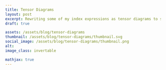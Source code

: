 ```yaml
---
title: Tensor Diagrams
layout: post
excerpt: Rewriting some of my index expressions as tensor diagrams to see how they work.
draft: true

assets: /assets/blog/tensor-diagrams
thumbnail: /assets/blog/tensor-diagrams/thumbnail.svg
social_image: /assets/blog/tensor-diagrams/thumbnail.png
alt:
image_class: invertable

mathjax: true
---
```


